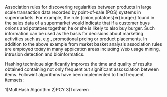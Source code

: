 Association rules for discovering regularities between products in large  scale  transaction  data  recorded  by  point-of-sale  (POS)  systems  in  supermarkets.  For  example, the rule {onion,potatoes}=>{burger} found in the sales data of a supermarket would indicate that if a customer buys onions and potatoes together, he or she is likely to also buy burger. Such information can be used as the basis for decisions about marketing activities such as, e.g., promotional pricing or product placements. In addition to the above example from market basket analysis association rules are employed today in many application areas including Web usage mining, intrusion detection and bioinformatics.

Hashing technique significantly improves the time and quality of results obtained containing not only frequent but significant assosciation between items.
Followinf algorithms have been implemented to find frequent itemsets:

1)MultiHash Algorithm
2)PCY
3)Toivonen

